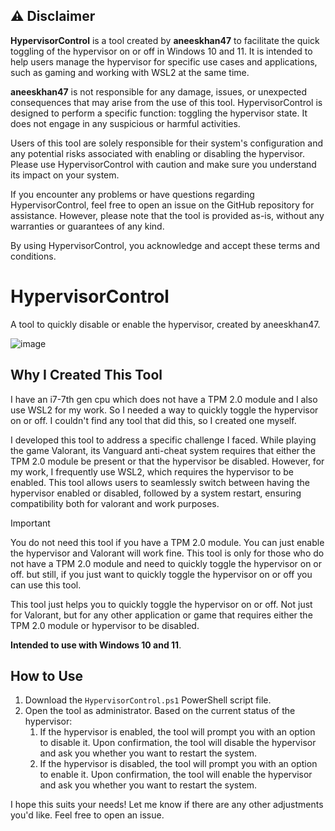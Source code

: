 ## ⚠ Disclaimer

**HypervisorControl** is a tool created by **aneeskhan47** to facilitate the quick toggling of the hypervisor on or off in Windows 10 and 11. It is intended to help users manage the hypervisor for specific use cases and applications, such as gaming and working with WSL2 at the same time.

**aneeskhan47** is not responsible for any damage, issues, or unexpected consequences that may arise from the use of this tool. HypervisorControl is designed to perform a specific function: toggling the hypervisor state. It does not engage in any suspicious or harmful activities.

Users of this tool are solely responsible for their system's configuration and any potential risks associated with enabling or disabling the hypervisor. Please use HypervisorControl with caution and make sure you understand its impact on your system.

If you encounter any problems or have questions regarding HypervisorControl, feel free to open an issue on the GitHub repository for assistance. However, please note that the tool is provided as-is, without any warranties or guarantees of any kind.

By using HypervisorControl, you acknowledge and accept these terms and conditions.

# HypervisorControl

A tool to quickly disable or enable the hypervisor, created by aneeskhan47.

![image](https://github.com/aneeskhan47/hypervisorcontrol/assets/30714223/1412d2b8-4482-4c71-b0a9-71e0501e664a)

## Why I Created This Tool

I have an i7-7th gen cpu which does not have a TPM 2.0 module and I also use WSL2 for my work. So I needed a way to quickly toggle the hypervisor on or off. I couldn't find any tool that did this, so I created one myself.

I developed this tool to address a specific challenge I faced. While playing the game Valorant, its Vanguard anti-cheat system requires that either the TPM 2.0 module be present or that the hypervisor be disabled. However, for my work, I frequently use WSL2, which requires the hypervisor to be enabled. This tool allows users to seamlessly switch between having the hypervisor enabled or disabled, followed by a system restart, ensuring compatibility both for valorant and work purposes.

> [!IMPORTANT]  
> You do not need this tool if you have a TPM 2.0 module. You can just enable the hypervisor and Valorant will work fine. This tool is only for those who do not have a TPM 2.0 module and need to quickly toggle the hypervisor on or off. but still, if you just want to quickly toggle the hypervisor on or off you can use this tool.

This tool just helps you to quickly toggle the hypervisor on or off. Not just for Valorant, but for any other application or game that requires either the TPM 2.0 module or hypervisor to be disabled.

**Intended to use with Windows 10 and 11**.

## How to Use

1. Download the `HypervisorControl.ps1` PowerShell script file.
2. Open the tool as administrator. Based on the current status of the hypervisor:
   1. If the hypervisor is enabled, the tool will prompt you with an option to disable it. Upon confirmation, the tool will disable the hypervisor and ask you whether you want to restart the system.
   2. If the hypervisor is disabled, the tool will prompt you with an option to enable it. Upon confirmation, the tool will enable the hypervisor and ask you whether you want to restart the system.

I hope this suits your needs! Let me know if there are any other adjustments you'd like. Feel free to open an issue.
